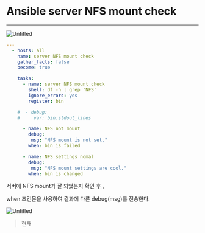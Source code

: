 # Ansible server NFS mount check

---

![Untitled](Ansible%20server%20NFS%20mount%20check%20c71b020868754d7e9278227aa4ffa464/Untitled.png)

```yaml
---
  - hosts: all
    name: server NFS mount check
    gather_facts: false
    become: true

    tasks:
      - name: server NFS mount check
        shell: df -h | grep 'NFS'
        ignore_errors: yes
        register: bin

    #  - debug:
    #     var: bin.stdout_lines

      - name: NFS not mount
        debug:
         msg: "NFS mount is not set."
        when: bin is failed

      - name: NFS settings nomal
        debug:
         msg: "NFS mount settings are cool."
        when: bin is changed
```

서버에 NFS mount가 잘 되었는지 확인 후 ,

when 조건문을 사용하여 결과에 다른 debug(msg)를 전송한다.

![Untitled](Ansible%20server%20NFS%20mount%20check%20c71b020868754d7e9278227aa4ffa464/Untitled%201.png)

> 현재
>